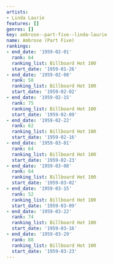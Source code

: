 ```yaml
---
artists:
- Linda Laurie
features: []
genres: []
key: ambrose--part-five--linda-laurie
name: Ambrose (Part Five)
rankings:
- end_date: '1959-02-01'
  rank: 64
  ranking_list: Billboard Hot 100
  start_date: '1959-01-26'
- end_date: '1959-02-08'
  rank: 58
  ranking_list: Billboard Hot 100
  start_date: '1959-02-02'
- end_date: '1959-02-15'
  rank: 75
  ranking_list: Billboard Hot 100
  start_date: '1959-02-09'
- end_date: '1959-02-22'
  rank: 62
  ranking_list: Billboard Hot 100
  start_date: '1959-02-16'
- end_date: '1959-03-01'
  rank: 64
  ranking_list: Billboard Hot 100
  start_date: '1959-02-23'
- end_date: '1959-03-08'
  rank: 64
  ranking_list: Billboard Hot 100
  start_date: '1959-03-02'
- end_date: '1959-03-15'
  rank: 52
  ranking_list: Billboard Hot 100
  start_date: '1959-03-09'
- end_date: '1959-03-22'
  rank: 74
  ranking_list: Billboard Hot 100
  start_date: '1959-03-16'
- end_date: '1959-03-29'
  rank: 88
  ranking_list: Billboard Hot 100
  start_date: '1959-03-23'
---
```


